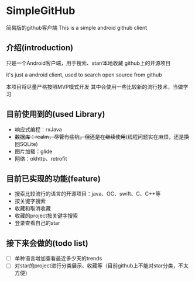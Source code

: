# SimpleGitHub
简易版的github客户端
This is a simple android github client

介绍(introduction)
------------------
只是一个Android客户端，用于搜索、star/本地收藏 github上的开源项目

it's just a android client, used to search open source from github

本项目将尽量严格按照MVP模式开发
其中会使用一些比较新的流行技术，当做学习

目前使用到的(used Library)
-------------------------
- 响应式编程：rxJava
- ~~数据库：realm，尽管有些坑，但还是在继续使用~~(线程问题实在麻烦，还是换回SQLite)
- 图片加载：glide
- 网络：okhttp、retrofit

目前已实现的功能(feature)
------------------------
- 搜索比较流行的语言的开源项目：java、OC、swift、C、C++等
- 按关键字搜索
- 收藏和取消收藏
- 收藏的project按关键字搜索
- 登录查看自己的star

接下来会做的(todo list)
--------------------
- [ ] 单种语言增加查看最近多少天的trends
- [ ] 对star的project进行分类展示、收藏等（目前github上不能对star分类，不太方便）